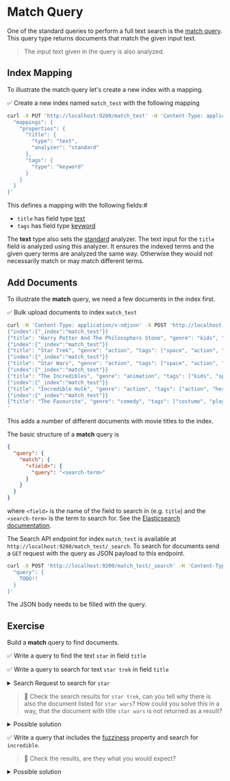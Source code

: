 # Match Query

One of the standard queries to perform a full text search is the [match query](https://www.elastic.co/guide/en/elasticsearch/reference/current/query-dsl-match-query.html). This query type returns documents that match the given input text.

> The input text given in the query is also analyzed.


## Index Mapping

To illustrate the match query let's create a new index with a mapping.

✅ Create a new index named `match_test` with the following mapping

```bash
curl -X PUT 'http://localhost:9200/match_test' -H 'Content-Type: application/json' -d '{
  "mappings": {
    "properties": {
      "title": {
        "type": "text",
        "analyzer": "standard"
      },
      "tags": {
        "type": "keyword"
      }
    }
  }
}'
```

This defines a mapping with the following fields:#

* `title` has field type [text](https://www.elastic.co/guide/en/elasticsearch/reference/current/text.html)
* `tags` has field type [keyword](https://www.elastic.co/guide/en/elasticsearch/reference/current/keyword.html)

The **text** type also sets the [standard](https://www.elastic.co/guide/en/elasticsearch/reference/current/analysis-standard-analyzer.html) analyzer. The text input for the `title` field is analyzed using this analyzer. It ensures the indexed terms and the given query terms are analyzed the same way. Otherwise they would not necessarily match or may match different terms.


## Add Documents

To illustrate the **match** query, we need a few documents in the index first.

✅ Bulk upload documents to index `match_test`

```bash
curl -H 'Content-Type: application/x-ndjson' -X POST 'http://localhost:9200/match_test/_bulk' -d '
{"index":{"_index":"match_test"}}
{"title": "Harry Potter And The Philosophers Stone", "genre": "kids", "tags": ["action", "kids", "magic"]}
{"index":{"_index":"match_test"}}
{"title": "Star Trek", "genre": "action", "tags": ["space", "action", "better"]}
{"index":{"_index":"match_test"}}
{"title": "Star Wars", "genre": "action", "tags": ["space", "action", "good"]}
{"index":{"_index":"match_test"}}
{"title": "The Incredibles", "genre": "animation", "tags": ["kids", "spy"]}
{"index":{"_index":"match_test"}}
{"title": "Incredible Hulk", "genre": "action", "tags": ["action", "hero"]}
{"index":{"_index":"match_test"}}
{"title": "The Favourite", "genre": "comedy", "tags": ["costume", "play"]}
'
```

This adds a number of different documents with movie titles to the index.

The basic structure of a **match** query is

```json
{
  "query": {
    "match": {
      "<field>": {
        "query": "<search-term>"
      }
    }
  }
}
```

where `<field>` is the name of the field to search in (e.g. `title`) and the `<search-term>` is the term to search for.
See the [Elasticsearch documentation](https://www.elastic.co/guide/en/elasticsearch/reference/current/query-dsl-match-query.html).

The Search API endpoint for index `match_test` is available at `http://localhost:9200/match_test/_search`. To search for documents send a `GET` request with the query as JSON payload to this endpoint.

```bash
curl -X POST 'http://localhost:9200/match_test/_search' -H 'Content-Type: application/json' -d '{
  "query": {
    TODO!!
  }
}'
```

The JSON body needs to be filled with the query.


## Exercise

Build a **match** query to find documents.

✅ Write a query to find the text `star` in field `title`

✅ Write a query to search for text `star trek` in field `title`

<details>
<summary>Search Request to search for <code>star</code> </summary>

```bash
curl -X POST 'http://localhost:9200/match_test/_search?pretty' -H 'Content-Type: application/json' -d '{
  "query": {
    "match": {
      "title": {
        "query": "star"
      }
    }
  }
}'
```
</details>

> **🔎** Check the search results for `star trek`, can you tell why there is also the document listed for `star wars`?
> How could you solve this in a way, that the document with title `star wars` is not returned as a result?

<details>
<summary>Possible solution</summary>

Using `operator` field set to `AND` to require all terms to match.

```bash
curl -X POST 'http://localhost:9200/match_test/_search?pretty' -H 'Content-Type: application/json' -d '{
  "query": {
    "match": {
      "title": {
        "query": "star trek",
        "operator": "AND"
      }
    }
  }
}'
```
</details>

✅ Write a query that includes the [fuzziness](https://www.elastic.co/guide/en/elasticsearch/reference/current/query-dsl-match-query.html#query-dsl-match-query-fuzziness) property and search for `incredible`.

> **🔎** Check the results, are they what you would expect?

<details>
<summary>Possible solution</summary>

Using `fuzziness` with value `AUTO` allows a difference between search term and matched term.

```bash
curl -X POST 'http://localhost:9200/match_test/_search?pretty' -H 'Content-Type: application/json' -d '{
  "query": {
    "match": {
      "title": {
        "query": "incredible",
        "fuzziness": "AUTO"
      }
    }
  }
}'
```

The `fuzziness` setting is useful to match documents where the search term contains a typo or a transposition.
</details>
